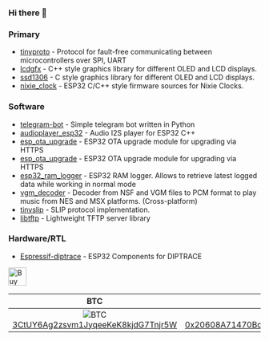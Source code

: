 ### Hi there 👋

<!--
**lexus2k/lexus2k** is a ✨ _special_ ✨ repository because its `README.md` (this file) appears on your GitHub profile.

Here are some ideas to get you started:

- 🔭 I’m currently working on ...
- 🌱 I’m currently learning ...
- 👯 I’m looking to collaborate on ...
- 🤔 I’m looking for help with ...
- 💬 Ask me about ...
- 📫 How to reach me: ...
- 😄 Pronouns: ...
- ⚡ Fun fact: ...
-->

### Primary

* [tinyproto](https://github.com/lexus2k/tinyproto) - Protocol for fault-free communicating between microcontrollers over SPI, UART
* [lcdgfx](https://github.com/lexus2k/lcdgfx) - C++ style graphics library for different OLED and LCD displays.
* [ssd1306](https://github.com/lexus2k/ssd1306) - C style graphics library for different OLED and LCD displays.
* [nixie_clock](https://github.com/lexus2k/nixie_clock) - ESP32 C/C++ style firmware sources for Nixie Clocks.

### Software

* [telegram-bot](https://github.com/lexus2k/telegram-bot) - Simple telegram bot written in Python
* [audioplayer_esp32](https://github.com/lexus2k/audioplayer_esp32) - Audio I2S player for ESP32 C++
* [esp_ota_upgrade](https://github.com/lexus2k/esp_ota_upgrade) - ESP32 OTA upgrade module for upgrading via HTTPS
* [esp_ota_upgrade](https://github.com/lexus2k/esp_ota_upgrade) - ESP32 OTA upgrade module for upgrading via HTTPS
* [esp32_ram_logger](https://github.com/lexus2k/esp32_ram_logger) - ESP32 RAM logger. Allows to retrieve latest logged data while working in normal mode
* [vgm_decoder](https://github.com/lexus2k/vgm_decoder) - Decoder from NSF and VGM files to PCM format to play music from NES and MSX platforms. (Cross-platform)
* [tinyslip](https://github.com/lexus2k/tinyslip) - SLIP protocol implementation.
* [libtftp](https://github.com/lexus2k/libtftp) - Lightweight TFTP server library

### Hardware/RTL

* [Espressif-diptrace](https://github.com/lexus2k/Espressif-diptrace) - ESP32 Components for DIPTRACE

<a href='https://ko-fi.com/D1D5102JI' target='_blank'><img height='36' style='border:0px;height:36px;' src='https://cdn.ko-fi.com/cdn/kofi2.png?v=3' border='0' alt='Buy Me a Coffee at ko-fi.com' /></a>

| BTC | ETH |
| --- | --- |
| <center>![BTC](https://github.com/lexus2k/tinyproto/raw/master/.travis/btc_segwit.png)<br/>[3CtUY6Ag2zsvm1JyqeeKeK8kjdG7Tnjr5W](bitcoin:3CtUY6Ag2zsvm1JyqeeKeK8kjdG7Tnjr5W)</center> | <center>![ETH](https://github.com/lexus2k/tinyproto/raw/master/.travis/eth.png)<br/>[0x20608A71470Bc84a3232621819f578Fb9C02A460](etherium:0x20608A71470Bc84a3232621819f578Fb9C02A460)</center> |
